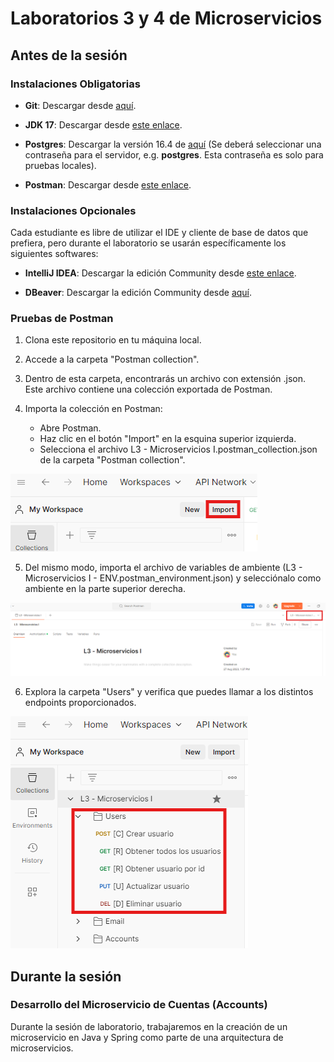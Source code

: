 # Laboratorios 3 y 4 de Microservicios

## Antes de la sesión

### Instalaciones Obligatorias

- **Git**: Descargar desde [aquí](https://git-scm.com/downloads).

- **JDK 17**: Descargar desde [este enlace](https://docs.aws.amazon.com/corretto/latest/corretto-17-ug/downloads-list.html).

- **Postgres**: Descargar la versión 16.4 de [aquí](https://www.enterprisedb.com/downloads/postgres-postgresql-downloads) (Se deberá seleccionar una contraseña para el servidor, e.g. **postgres**. Esta contraseña es solo para pruebas locales).

- **Postman**: Descargar desde [este enlace](https://www.postman.com/downloads/).

### Instalaciones Opcionales

Cada estudiante es libre de utilizar el IDE y cliente de base de datos que prefiera, pero durante el laboratorio se usarán específicamente los siguientes softwares:

- **IntelliJ IDEA**: Descargar la edición Community desde [este enlace](https://www.jetbrains.com/idea/download/).

- **DBeaver**: Descargar la edición Community desde [aquí](https://dbeaver.io/download/).

### Pruebas de Postman

1. Clona este repositorio en tu máquina local.

2. Accede a la carpeta "Postman collection".

3. Dentro de esta carpeta, encontrarás un archivo con extensión .json. Este archivo contiene una colección exportada de Postman.

4. Importa la colección en Postman:
   - Abre Postman.
   - Haz clic en el botón "Import" en la esquina superior izquierda.
   - Selecciona el archivo L3 - Microservicios I.postman_collection.json de la carpeta "Postman collection".

![Ejemplo de importación en Postman](images/postman-import.png)

5. Del mismo modo, importa el archivo de variables de ambiente (L3 - Microservicios I - ENV.postman_environment.json) y selecciónalo como ambiente en la parte superior derecha.

![Variables de ambiente en Postman](images/postman-env.png)

6. Explora la carpeta "Users" y verifica que puedes llamar a los distintos endpoints proporcionados.

![Endpoints en Postman](images/postman-endpoints.png)


## Durante la sesión

### Desarrollo del Microservicio de Cuentas (Accounts)

Durante la sesión de laboratorio, trabajaremos en la creación de un microservicio en Java y Spring como parte de una arquitectura de microservicios.
